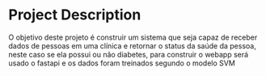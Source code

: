 # Project Description
O objetivo deste projeto é construir um sistema que seja capaz de receber dados de pessoas em uma clínica e retornar o status da saúde da pessoa, neste caso se ela possui ou não diabetes, 
para construir o webapp será usado o fastapi e os dados foram treinados segundo o modelo SVM

